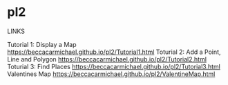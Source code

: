 # pl2

LINKS 

Tutorial 1: Display a Map
https://beccacarmichael.github.io/pl2/Tutorial1.html
Toturial 2: Add a Point, Line and Polygon
https://beccacarmichael.github.io/pl2/Tutorial2.html
Toturial 3: Find Places
https://beccacarmichael.github.io/pl2/Tutorial3.html
Valentines Map
https://beccacarmichael.github.io/pl2/ValentineMap.html
